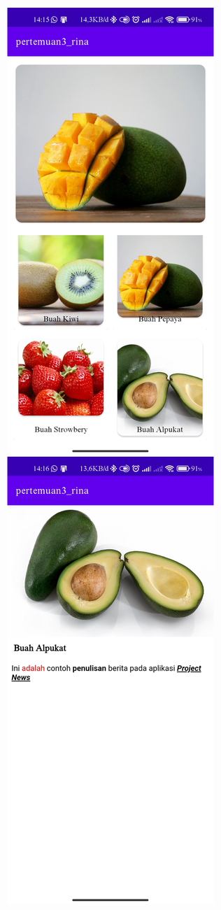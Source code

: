 ![gambar](./p3.jpg)
![gambar](./Screenshot_2025-07-09-14-16-01-358_com.example.pertemuan3_rina.jpg)
